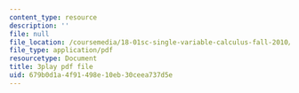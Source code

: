 ```yaml
---
content_type: resource
description: ''
file: null
file_location: /coursemedia/18-01sc-single-variable-calculus-fall-2010/679b0d1a4f91498e10eb30ceea737d5e_9v25gg2qJYE.pdf
file_type: application/pdf
resourcetype: Document
title: 3play pdf file
uid: 679b0d1a-4f91-498e-10eb-30ceea737d5e
---
```

